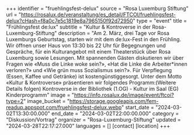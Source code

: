 +++
identifier = "fruehlingsfest-delux"
source = "Rosa Luxemburg Stiftung"
url = "https://rosalux.de/veranstaltung/es_detail/FTCOI/fruehlingsfest-delux?cHash=f8a0c7e5c1819e8a7965150f92d72950"
type = "event"
title = "Frühlingsfest de:lux"
subtitle = "Kultur & Kontroverse in der Rosa-Luxemburg-Stiftung"
description = "Am 2. März, drei Tage vor Rosa Luxemburgs Geburtstag, starten wir mit dem de:lux-Fest in den Frühling. Wir öffnen unser Haus von 13:30 bis 22 Uhr für Begegnungen und Gespräche, für ein Kulturangebot mit einem Theaterstück über Rosa Luxemburg sowie Lesungen. Mit spannenden Gästen diskutieren wir über Fragen wie «Muss die Linke woke sein?», «Hat die Linke die Arbeiter*innen verloren?» und «Wie grün muss Sozialismus sein?». Für Verpflegung (Essen, Kaffee und Getränke) ist kostengünstiggesorgt.
Unter dem Motto «Kultur & Kontroverse» präsentieren wir folgendes Programm:(Weitere Details folgen)
Kontroverse in der Bibliothek (1.OG) - 
Kultur im Saal (EG)
Kinderprogramm"
image = "https://info.rosalux.de/image/event/ftcoi?type=2"
image_bucket = "https://storage.googleapis.com/fem-readup.appspot.com/fruehlingsfest-delux.webp"
start_date = "2024-03-02T13:30:00.000"
end_date = "2024-03-02T22:00:00.000"
category = "Diskussion/Vortrag"
organizer = "Rosa-Luxemburg-Stiftung"
updated = "2024-03-28T22:17:27.000"
languages = []
[contact]
[location]
+++